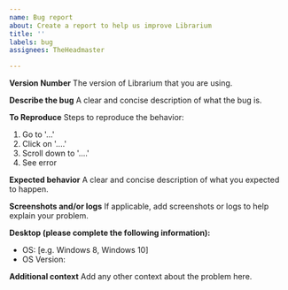 ```yaml
---
name: Bug report
about: Create a report to help us improve Librarium
title: ''
labels: bug
assignees: TheHeadmaster

---
```


**Version Number**
The version of Librarium that you are using.

**Describe the bug**
A clear and concise description of what the bug is.

**To Reproduce**
Steps to reproduce the behavior:
1. Go to '...'
2. Click on '....'
3. Scroll down to '....'
4. See error

**Expected behavior**
A clear and concise description of what you expected to happen.

**Screenshots and/or logs**
If applicable, add screenshots or logs to help explain your problem.

**Desktop (please complete the following information):**
 - OS: [e.g. Windows 8, Windows 10]
- OS Version: 


**Additional context**
Add any other context about the problem here.

